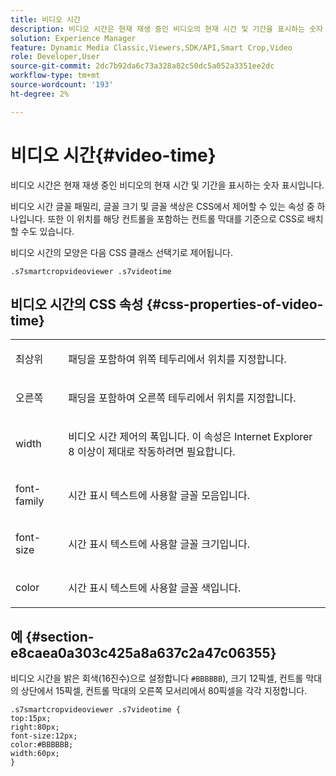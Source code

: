```yaml
---
title: 비디오 시간
description: 비디오 시간은 현재 재생 중인 비디오의 현재 시간 및 기간을 표시하는 숫자 표시입니다.
solution: Experience Manager
feature: Dynamic Media Classic,Viewers,SDK/API,Smart Crop,Video
role: Developer,User
source-git-commit: 2dc7b92da6c73a328a82c50dc5a052a3351ee2dc
workflow-type: tm+mt
source-wordcount: '193'
ht-degree: 2%

---
```


# 비디오 시간{#video-time}

비디오 시간은 현재 재생 중인 비디오의 현재 시간 및 기간을 표시하는 숫자 표시입니다.

<!--<a id="section_061E550C1C1D4DB2BD663A898895B38C"></a>-->

비디오 시간 글꼴 패밀리, 글꼴 크기 및 글꼴 색상은 CSS에서 제어할 수 있는 속성 중 하나입니다. 또한 이 위치를 해당 컨트롤을 포함하는 컨트롤 막대를 기준으로 CSS로 배치할 수도 있습니다.

비디오 시간의 모양은 다음 CSS 클래스 선택기로 제어됩니다.

```
.s7smartcropvideoviewer .s7videotime
```

## 비디오 시간의 CSS 속성 {#css-properties-of-video-time}

<table id="table_C48C56E696304C9BAFEE71BA9EA9A174"> 
 <tbody> 
  <tr> 
   <td colname="col1"> <p> <span class="codeph"> 최상위 </span> </p> </td> 
   <td colname="col2"> <p>패딩을 포함하여 위쪽 테두리에서 위치를 지정합니다. </p> </td> 
  </tr> 
  <tr> 
   <td colname="col1"> <p> <span class="codeph"> 오른쪽 </span> </p> </td> 
   <td colname="col2"> <p>패딩을 포함하여 오른쪽 테두리에서 위치를 지정합니다. </p> </td> 
  </tr> 
  <tr> 
   <td colname="col1"> <p> <span class="codeph"> width </span> </p> </td> 
   <td colname="col2"> <p> 비디오 시간 제어의 폭입니다. 이 속성은 Internet Explorer 8 이상이 제대로 작동하려면 필요합니다. </p> </td> 
  </tr> 
  <tr> 
   <td colname="col1"> <p> <span class="codeph"> font-family </span> </p> </td> 
   <td colname="col2"> <p>시간 표시 텍스트에 사용할 글꼴 모음입니다. </p> </td> 
  </tr> 
  <tr> 
   <td colname="col1"> <p> <span class="codeph"> font-size </span> </p> </td> 
   <td colname="col2"> <p>시간 표시 텍스트에 사용할 글꼴 크기입니다. </p> </td> 
  </tr> 
  <tr> 
   <td colname="col1"> <p> <span class="codeph"> color </span> </p> </td> 
   <td colname="col2"> <p>시간 표시 텍스트에 사용할 글꼴 색입니다. </p> </td> 
  </tr> 
 </tbody> 
</table>

## 예 {#section-e8caea0a303c425a8a637c2a47c06355}

비디오 시간을 밝은 회색(16진수)으로 설정합니다 `#BBBBBB`), 크기 12픽셀, 컨트롤 막대의 상단에서 15픽셀, 컨트롤 막대의 오른쪽 모서리에서 80픽셀을 각각 지정합니다.

```
.s7smartcropvideoviewer .s7videotime { 
top:15px; 
right:80px; 
font-size:12px; 
color:#BBBBBB; 
width:60px;  
}
```
